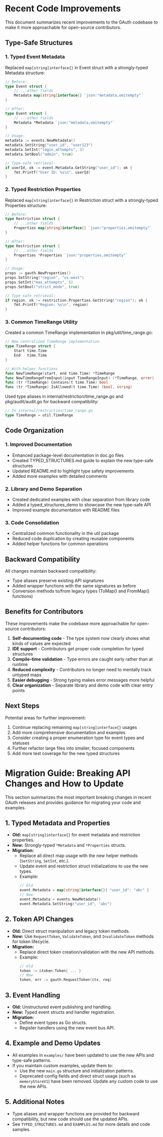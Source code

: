 # Recent Code Improvements

This document summarizes recent improvements to the GAuth codebase to make it more approachable for open-source contributors.

## Type-Safe Structures

### 1. Typed Event Metadata

Replaced `map[string]interface{}` in Event struct with a strongly-typed Metadata structure:

```go
// Before:
type Event struct {
    // ...other fields
    Metadata map[string]interface{} `json:"metadata,omitempty"`
}

// After:
type Event struct {
    // ...other fields
    Metadata *Metadata `json:"metadata,omitempty"`
}

// Usage:
metadata := events.NewMetadata()
metadata.SetString("user_id", "user123")
metadata.SetInt("login_attempts", 3)
metadata.SetBool("admin", true)

// Type-safe retrieval:
if userId, ok := event.Metadata.GetString("user_id"); ok {
    fmt.Printf("User ID: %s\n", userId)
}
```

### 2. Typed Restriction Properties

Replaced `map[string]interface{}` in Restriction struct with a strongly-typed Properties structure:

```go
// Before:
type Restriction struct {
    // ...other fields
    Properties map[string]interface{} `json:"properties,omitempty"`
}

// After:
type Restriction struct {
    // ...other fields
    Properties *Properties `json:"properties,omitempty"`
}

// Usage:
props := gauth.NewProperties()
props.SetString("region", "us-west")
props.SetInt("max_attempts", 5)
props.SetBool("strict_mode", true)

// Type-safe retrieval:
if region, ok := restriction.Properties.GetString("region"); ok {
    fmt.Printf("Region: %s\n", region)
}
```

### 3. Common TimeRange Utility

Created a common TimeRange implementation in pkg/util/time_range.go:

```go
// New centralized TimeRange implementation
type TimeRange struct {
    Start time.Time
    End   time.Time
}

// With helper functions
func NewTimeRange(start, end time.Time) *TimeRange
func NewTimeRangeFromInput(input TimeRangeInput) (*TimeRange, error)
func (tr *TimeRange) Contains(t time.Time) bool
func (tr *TimeRange) IsAllowed(t time.Time) (bool, string)
```

Used type aliases in internal/restriction/time_range.go and pkg/audit/audit.go for backward compatibility:

```go
// In internal/restriction/time_range.go
type TimeRange = util.TimeRange
```

## Code Organization

### 1. Improved Documentation

- Enhanced package-level documentation in doc.go files
- Created TYPED_STRUCTURES.md guide to explain the new type-safe structures
- Updated README.md to highlight type safety improvements
- Added more examples with detailed comments

### 2. Library and Demo Separation

- Created dedicated examples with clear separation from library code
- Added a typed_structures_demo to showcase the new type-safe API
- Improved example documentation with README files

### 3. Code Consolidation

- Centralized common functionality in the util package
- Reduced code duplication by creating reusable components
- Added helper functions for common operations

## Backward Compatibility

All changes maintain backward compatibility:

- Type aliases preserve existing API signatures
- Added wrapper functions with the same signatures as before
- Conversion methods to/from legacy types (ToMap() and FromMap() functions)

## Benefits for Contributors

These improvements make the codebase more approachable for open-source contributors:

1. **Self-documenting code** - The type system now clearly shows what kinds of values are expected
2. **IDE support** - Contributors get proper code completion for typed structures
3. **Compile-time validation** - Type errors are caught early rather than at runtime
4. **Reduced complexity** - Contributors no longer need to mentally track untyped maps
5. **Easier debugging** - Strong typing makes error messages more helpful
6. **Clear organization** - Separate library and demo code with clear entry points

## Next Steps

Potential areas for further improvement:

1. Continue replacing remaining `map[string]interface{}` usages
2. Add more comprehensive documentation and examples
3. Consider creating a proper enumeration type for event types and statuses
4. Further refactor large files into smaller, focused components
5. Add more test coverage for the new typed structures

# Migration Guide: Breaking API Changes and How to Update

This section summarizes the most important breaking changes in recent GAuth releases and provides guidance for migrating your code and examples.

## 1. Typed Metadata and Properties

- **Old:** `map[string]interface{}` for event metadata and restriction properties.
- **New:** Strongly-typed `*Metadata` and `*Properties` structs.
- **Migration:**
  - Replace all direct map usage with the new helper methods (`SetString`, `SetInt`, etc.).
  - Update event and restriction struct initializations to use the new types.
  - Example:
    ```go
    // Old
    event.Metadata = map[string]interface{}{ "user_id": "abc" }
    // New
    event.Metadata = events.NewMetadata()
    event.Metadata.SetString("user_id", "abc")
    ```

## 2. Token API Changes

- **Old:** Direct struct manipulation and legacy token methods.
- **New:** Use `RequestToken`, `ValidateToken`, and `InvalidateToken` methods for token lifecycle.
- **Migration:**
  - Replace direct token creation/validation with the new API methods.
  - Example:
    ```go
    // Old
    token := &token.Token{ ... }
    // New
    token, err := gauth.RequestToken(ctx, req)
    ```

## 3. Event Handling

- **Old:** Unstructured event publishing and handling.
- **New:** Typed event structs and handler registration.
- **Migration:**
  - Define event types as Go structs.
  - Register handlers using the new event bus API.

## 4. Example and Demo Updates

- All examples in `examples/` have been updated to use the new APIs and type-safe patterns.
- If you maintain custom examples, update them to:
  - Use the new `main.go` structure and initialization patterns.
  - Deprecated config fields and direct struct usage (such as `memoryStoreV1`) have been removed. Update any custom code to use the new APIs.

## 5. Additional Notes

- Type aliases and wrapper functions are provided for backward compatibility, but new code should use the updated APIs.
- See `TYPED_STRUCTURES.md` and `EXAMPLES.md` for more details and code samples.